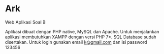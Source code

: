 # Ark
Web Aplikasi Soal B

Aplikasi dibuat dengan PHP native, MySQL dan Apache. Untuk menjalankan aplikasi membutuhkan XAMPP dengan versi PHP 7*. SQL Database sudah disertakan. 
Untuk login gunakan email k@gmail.com dan isi password 123456
